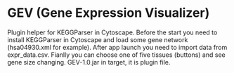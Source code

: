 # GEV (Gene Expression Visualizer)
Plugin helper for KEGGParser in Cytoscape. Before the start you need to install KEGGParser in Cytoscape and load some gene network (hsa04930.xml for example). After app launch you need to import data from expr_data.csv. Fianlly you can choose one of five tissues (buttons) and see gene size changing. GEV-1.0.jar in target, it is plugin file.
